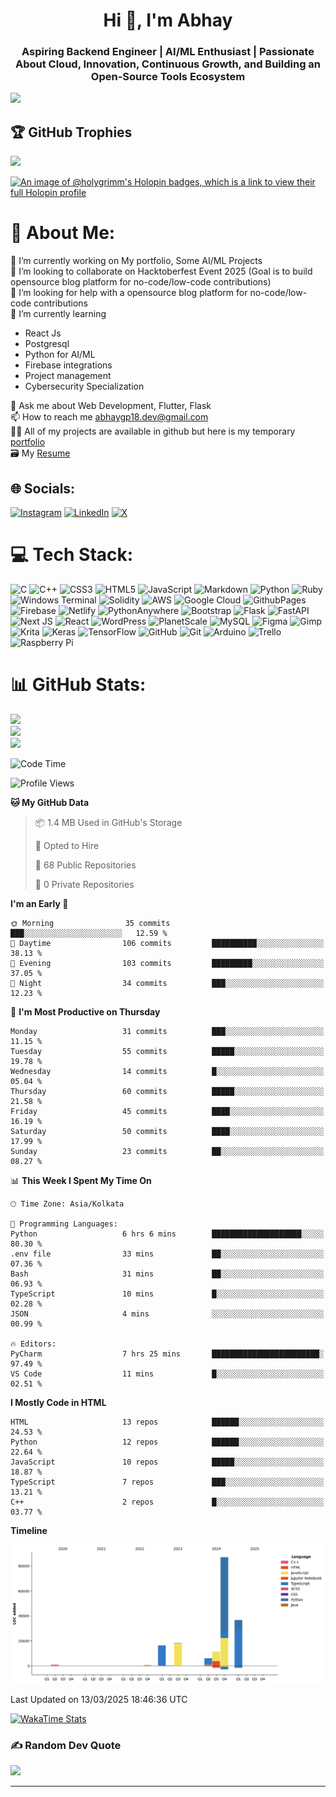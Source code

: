 <h1 align="center">Hi 👋, I'm Abhay</h1>
<h3 align="center">Aspiring Backend Engineer | AI/ML Enthusiast | Passionate About Cloud, Innovation, Continuous Growth, and Building an Open-Source Tools Ecosystem</h3>

[![](https://visitcount.itsvg.in/api?id=darkbits018&icon=1&color=0)](https://visitcount.itsvg.in)

## 🏆 GitHub Trophies
![](https://github-profile-trophy.vercel.app/?username=darkbits018&theme=radical&no-frame=false&no-bg=true&margin-w=4)

[![An image of @holygrimm's Holopin badges, which is a link to view their full Holopin profile](https://holopin.me/holygrimm)](https://holopin.io/@holygrimm)




# 💫 About Me:
🔭 I’m currently working on My portfolio, Some AI/ML Projects <br>👯 I’m looking to collaborate on Hacktoberfest Event 2025 (Goal is to build opensource blog platform for no-code/low-code contributions)<br>🤝 I’m looking for help with a opensource blog platform for no-code/low-code contributions<br>
🌱 I’m currently learning
- React Js
- Postgresql
- Python for AI/ML
- Firebase integrations
- Project management
- Cybersecurity Specialization

💬 Ask me about Web Development, Flutter, Flask<br>📫 How to reach me abhaygp18.dev@gmail.com<br>👨‍💻 All of my projects are available in github but here is my temporary [portfolio](https://abhaygpdevportfolio.netlify.app/) <br>
🗃️ My [Resume](https://github.com/darkbits018/darkbits018/blob/main/assets/Copy%20of%20Abhay%20resume%20V2.docx_2.pdf)


## 🌐 Socials:
[![Instagram](https://img.shields.io/badge/Instagram-%23E4405F.svg?logo=Instagram&logoColor=white)](https://instagram.com/united.emotions) [![LinkedIn](https://img.shields.io/badge/LinkedIn-%230077B5.svg?logo=linkedin&logoColor=white)](https://linkedin.com/in/abhaygp) [![X](https://img.shields.io/badge/X-black.svg?logo=X&logoColor=white)](https://x.com/united_emotion) 

# 💻 Tech Stack:
![C](https://img.shields.io/badge/c-%2300599C.svg?style=for-the-badge&logo=c&logoColor=white) ![C++](https://img.shields.io/badge/c++-%2300599C.svg?style=for-the-badge&logo=c%2B%2B&logoColor=white) ![CSS3](https://img.shields.io/badge/css3-%231572B6.svg?style=for-the-badge&logo=css3&logoColor=white) ![HTML5](https://img.shields.io/badge/html5-%23E34F26.svg?style=for-the-badge&logo=html5&logoColor=white) ![JavaScript](https://img.shields.io/badge/javascript-%23323330.svg?style=for-the-badge&logo=javascript&logoColor=%23F7DF1E) ![Markdown](https://img.shields.io/badge/markdown-%23000000.svg?style=for-the-badge&logo=markdown&logoColor=white) ![Python](https://img.shields.io/badge/python-3670A0?style=for-the-badge&logo=python&logoColor=ffdd54) ![Ruby](https://img.shields.io/badge/ruby-%23CC342D.svg?style=for-the-badge&logo=ruby&logoColor=white) ![Windows Terminal](https://img.shields.io/badge/Windows%20Terminal-%234D4D4D.svg?style=for-the-badge&logo=windows-terminal&logoColor=white) ![Solidity](https://img.shields.io/badge/Solidity-%23363636.svg?style=for-the-badge&logo=solidity&logoColor=white) ![AWS](https://img.shields.io/badge/AWS-%23FF9900.svg?style=for-the-badge&logo=amazon-aws&logoColor=white) ![Google Cloud](https://img.shields.io/badge/GoogleCloud-%234285F4.svg?style=for-the-badge&logo=google-cloud&logoColor=white) ![GithubPages](https://img.shields.io/badge/github%20pages-121013?style=for-the-badge&logo=github&logoColor=white) ![Firebase](https://img.shields.io/badge/firebase-%23039BE5.svg?style=for-the-badge&logo=firebase) ![Netlify](https://img.shields.io/badge/netlify-%23000000.svg?style=for-the-badge&logo=netlify&logoColor=#00C7B7) ![PythonAnywhere](https://img.shields.io/badge/pythonanywhere-%232F9FD7.svg?style=for-the-badge&logo=pythonanywhere&logoColor=151515) ![Bootstrap](https://img.shields.io/badge/bootstrap-%238511FA.svg?style=for-the-badge&logo=bootstrap&logoColor=white) ![Flask](https://img.shields.io/badge/flask-%23000.svg?style=for-the-badge&logo=flask&logoColor=white) ![FastAPI](https://img.shields.io/badge/FastAPI-005571?style=for-the-badge&logo=fastapi) ![Next JS](https://img.shields.io/badge/Next-black?style=for-the-badge&logo=next.js&logoColor=white) ![React](https://img.shields.io/badge/react-%2320232a.svg?style=for-the-badge&logo=react&logoColor=%2361DAFB) ![WordPress](https://img.shields.io/badge/WordPress-%23117AC9.svg?style=for-the-badge&logo=WordPress&logoColor=white) ![PlanetScale](https://img.shields.io/badge/planetscale-%23000000.svg?style=for-the-badge&logo=planetscale&logoColor=white) ![MySQL](https://img.shields.io/badge/mysql-4479A1.svg?style=for-the-badge&logo=mysql&logoColor=white) ![Figma](https://img.shields.io/badge/figma-%23F24E1E.svg?style=for-the-badge&logo=figma&logoColor=white) ![Gimp](https://img.shields.io/badge/Gimp-657D8B?style=for-the-badge&logo=gimp&logoColor=FFFFFF) ![Krita](https://img.shields.io/badge/Krita-203759?style=for-the-badge&logo=krita&logoColor=EEF37B) ![Keras](https://img.shields.io/badge/Keras-%23D00000.svg?style=for-the-badge&logo=Keras&logoColor=white) ![TensorFlow](https://img.shields.io/badge/TensorFlow-%23FF6F00.svg?style=for-the-badge&logo=TensorFlow&logoColor=white) ![GitHub](https://img.shields.io/badge/github-%23121011.svg?style=for-the-badge&logo=github&logoColor=white) ![Git](https://img.shields.io/badge/git-%23F05033.svg?style=for-the-badge&logo=git&logoColor=white) ![Arduino](https://img.shields.io/badge/-Arduino-00979D?style=for-the-badge&logo=Arduino&logoColor=white) ![Trello](https://img.shields.io/badge/Trello-%23026AA7.svg?style=for-the-badge&logo=Trello&logoColor=white) ![Raspberry Pi](https://img.shields.io/badge/-RaspberryPi-C51A4A?style=for-the-badge&logo=Raspberry-Pi)
# 📊 GitHub Stats:
![](https://github-readme-stats.vercel.app/api?username=darkbits018&theme=radical&hide_border=false&include_all_commits=true&count_private=false)<br/>
![](https://github-readme-streak-stats.herokuapp.com/?user=darkbits018&theme=radical&hide_border=false)<br/>
![](https://github-readme-stats.vercel.app/api/top-langs/?username=darkbits018&theme=radical&hide_border=false&include_all_commits=true&count_private=true&layout=compact)

<!--START_SECTION:waka-->
![Code Time](http://img.shields.io/badge/Code%20Time-186%20hrs%2056%20mins-blue)

![Profile Views](http://img.shields.io/badge/Profile%20Views-0-blue)

**🐱 My GitHub Data** 

> 📦 1.4 MB Used in GitHub's Storage 
 > 
> 💼 Opted to Hire
 > 
> 📜 68 Public Repositories 
 > 
> 🔑 0 Private Repositories 
 > 
**I'm an Early 🐤** 

```text
🌞 Morning                35 commits          ███░░░░░░░░░░░░░░░░░░░░░░   12.59 % 
🌆 Daytime                106 commits         ██████████░░░░░░░░░░░░░░░   38.13 % 
🌃 Evening                103 commits         █████████░░░░░░░░░░░░░░░░   37.05 % 
🌙 Night                  34 commits          ███░░░░░░░░░░░░░░░░░░░░░░   12.23 % 
```
📅 **I'm Most Productive on Thursday** 

```text
Monday                   31 commits          ███░░░░░░░░░░░░░░░░░░░░░░   11.15 % 
Tuesday                  55 commits          █████░░░░░░░░░░░░░░░░░░░░   19.78 % 
Wednesday                14 commits          █░░░░░░░░░░░░░░░░░░░░░░░░   05.04 % 
Thursday                 60 commits          █████░░░░░░░░░░░░░░░░░░░░   21.58 % 
Friday                   45 commits          ████░░░░░░░░░░░░░░░░░░░░░   16.19 % 
Saturday                 50 commits          ████░░░░░░░░░░░░░░░░░░░░░   17.99 % 
Sunday                   23 commits          ██░░░░░░░░░░░░░░░░░░░░░░░   08.27 % 
```


📊 **This Week I Spent My Time On** 

```text
🕑︎ Time Zone: Asia/Kolkata

💬 Programming Languages: 
Python                   6 hrs 6 mins        ████████████████████░░░░░   80.30 % 
.env file                33 mins             ██░░░░░░░░░░░░░░░░░░░░░░░   07.36 % 
Bash                     31 mins             ██░░░░░░░░░░░░░░░░░░░░░░░   06.93 % 
TypeScript               10 mins             █░░░░░░░░░░░░░░░░░░░░░░░░   02.28 % 
JSON                     4 mins              ░░░░░░░░░░░░░░░░░░░░░░░░░   00.99 % 

🔥 Editors: 
PyCharm                  7 hrs 25 mins       ████████████████████████░   97.49 % 
VS Code                  11 mins             █░░░░░░░░░░░░░░░░░░░░░░░░   02.51 % 
```

**I Mostly Code in HTML** 

```text
HTML                     13 repos            ██████░░░░░░░░░░░░░░░░░░░   24.53 % 
Python                   12 repos            ██████░░░░░░░░░░░░░░░░░░░   22.64 % 
JavaScript               10 repos            █████░░░░░░░░░░░░░░░░░░░░   18.87 % 
TypeScript               7 repos             ███░░░░░░░░░░░░░░░░░░░░░░   13.21 % 
C++                      2 repos             █░░░░░░░░░░░░░░░░░░░░░░░░   03.77 % 
```



**Timeline**

![Lines of Code chart](https://raw.githubusercontent.com/darkbits018/darkbits018/main/assets/bar_graph.png)


 Last Updated on 13/03/2025 18:46:36 UTC
<!--END_SECTION:waka-->

[![WakaTime Stats](https://wakatime.com/share/@e2ad87ec-0dd5-4a82-a8ad-d9d689aedbb4/e1c111b7-31db-48a0-a86b-653130ccd941.svg)](https://wakatime.com/share/@e2ad87ec-0dd5-4a82-a8ad-d9d689aedbb4/e1c111b7-31db-48a0-a86b-653130ccd941.svg)



### ✍️ Random Dev Quote
![](https://quotes-github-readme.vercel.app/api?type=horizontal&theme=radical)

---


